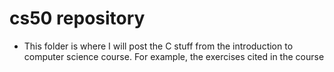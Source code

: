 <h1>cs50 repository</h1>

- This folder is where I will post the C stuff from the introduction to computer science course. For example, the exercises cited in the course
